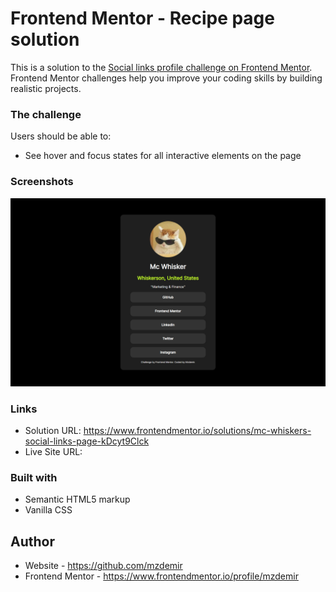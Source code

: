 # Frontend Mentor - Recipe page solution

This is a solution to the [Social links profile challenge on Frontend Mentor](https://www.frontendmentor.io/challenges/social-links-profile-UG32l9m6dQ). Frontend Mentor challenges help you improve your coding skills by building realistic projects. 

### The challenge

Users should be able to:

- See hover and focus states for all interactive elements on the page

### Screenshots

<img src="preview.png" alt="Screenshot">

### Links

- Solution URL: https://www.frontendmentor.io/solutions/mc-whiskers-social-links-page-kDcyt9Clck
- Live Site URL: 

### Built with

- Semantic HTML5 markup
- Vanilla CSS

## Author

- Website - https://github.com/mzdemir
- Frontend Mentor - https://www.frontendmentor.io/profile/mzdemir
